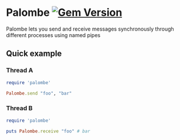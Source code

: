 # Palombe [![Gem Version](https://badge.fury.io/rb/palombe.svg)](https://rubygems.org/gems/palombe)

Palombe lets you send and receive messages synchronously through different processes using named pipes

## Quick example

### Thread A
```ruby
require 'palombe'

Palombe.send "foo", "bar"
```

### Thread B

```ruby
require 'palombe'

puts Palombe.receive "foo" # bar
```
